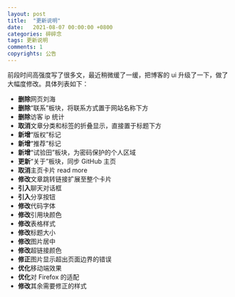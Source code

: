 ```yaml
---
layout: post
title:  "更新说明"
date:   2021-08-07 00:00:00 +0800
categories: 碎碎念
tags: 更新说明
comments: 1
copyrights: 公告
---
```


前段时间高强度写了很多文，最近稍微缓了一缓，把博客的 ui 升级了一下，做了大幅度修改。具体列表如下：

- **删除**网页刘海
- **删除**“联系”板块，将联系方式置于网站名称下方
- **删除**访客 ip 统计
- **取消**文章分类和标签的折叠显示，直接置于标题下方
- **新增**“版权”标记
- **新增**“推荐”标记
- **新增**“试验田”板块，为密码保护的个人区域
- **更新**“关于”板块，同步 GitHub 主页
- **取消**主页卡片 read more
- **修改**文章跳转链接扩展至整个卡片
- **引入**聊天对话框
- **引入**分享按钮
- **修改**代码字体
- **修改**引用块颜色
- **修改**表格样式
- **修改**标题大小
- **修改**图片居中
- **修改**超链接颜色
- **修正**图片显示超出页面边界的错误
- **优化**移动端效果
- **优化**对 Firefox 的适配
- **修改**其余需要修正的样式
